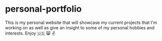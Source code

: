 # personal-portfolio
This is my personal website that will showcase my current projects that I'm working on as well as give an insight to some of my personal hobbies and interests. Enjoy :us: :smile_cat: :v:

